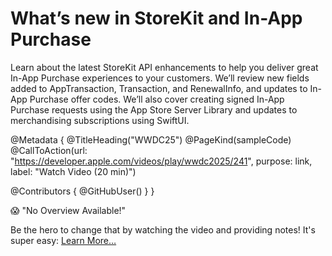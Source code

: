 # What’s new in StoreKit and In-App Purchase

Learn about the latest StoreKit API enhancements to help you deliver great In-App Purchase experiences to your customers. We’ll review new fields added to AppTransaction, Transaction, and RenewalInfo, and updates to In-App Purchase offer codes. We’ll also cover creating signed In-App Purchase requests using the App Store Server Library and updates to merchandising subscriptions using SwiftUI.

@Metadata {
   @TitleHeading("WWDC25")
   @PageKind(sampleCode)
   @CallToAction(url: "https://developer.apple.com/videos/play/wwdc2025/241", purpose: link, label: "Watch Video (20 min)")

   @Contributors {
      @GitHubUser(<replace this with your GitHub handle>)
   }
}

😱 "No Overview Available!"

Be the hero to change that by watching the video and providing notes! It's super easy:
 [Learn More…](https://wwdcnotes.com/documentation/wwdcnotes/contributing)
